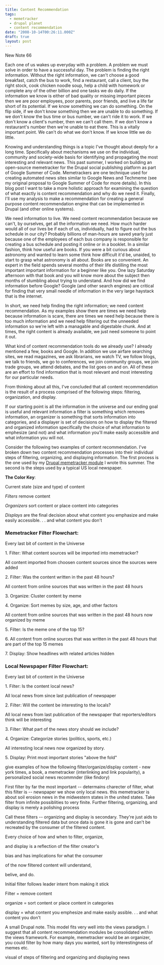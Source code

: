 ```yaml
---
title: Content Recommendation
tags:
  - memetracker
  - drupal planet
  - content recommendation
date: "2008-10-14T00:26:11.000Z"
draft: true
layout: post
---
```


New Note 66  

  

Each one of us wakes up everyday with a problem. A problem we must solve in order to have a successful day. The problem is finding the right information. Without the right information, we can't choose a good breakfast, catch the bus to work, find a restaurant, call a client, buy the right stock, cook chicken noodle soup, help a child with homework or complete any of the other billion and one tasks we do daily. If the information we know is either of bad quality or missing important pieces then we are poor employees, poor parents, poor friends, and live a life far short of its potential. If we know something we can do something. On the flip side, if we don't know something then we are unable to do something. If we don't know the bus time or bus number, we can't ride it to work. If we don't know a client's number, then we can't call them. If we don't know a restaurant's number then we're unable to eat there. This is a vitally important point. We can't do what we don't know. If we know little we do little.   

  

Knowing and understanding things is a topic I've thought about deeply for a long time. Specifically about mechanisms we use on the individual, community and society-wide basis for identifying and propagating the most interesting and relevant news. This past summer, I worked on building an open-source memetracker for the Drupal social publishing platform as part of Google Summer of Code. Memetrackers are one technique used for creating automated news sites similar to Google News and Techmeme (see my original proposal to Google Summer of Code for more details). In this blog post I want to take a more holistic approach for examining the question of what exactly is content recommendation and why do we need it. Finally, I'll use my analysis to make a recommendation for creating a general purpose content recommendation engine that can be implemented in Drupal (and other online systems).  

  

We need information to live. We need content recommendation because we can't, by ourselves, get all the information we need. How much harder would all of our lives be if each of us, individually, had to figure out the bus schedule in our city? Probably billions of man-hours are saved yearly just because one of the employees of each bus company is responsible for creating a bus schedule and posting it online or in a booklet. In a similar fashion, think how useful are books. If you were a bit curious about astronomy and wanted to learn some think how difficult it'd be, unaided, to start to grasp what astronomy is all about. Books are so convenient. An expert in the field spends several months of their life distilling the most important important information for a beginner like you. One lazy Saturday afternoon with that book and you will know more about the subject then months of stumbling about trying to understand. And how did we find information before Google? Google (and other search engines) are critical for finding that very small needle of information in the very large haystack that is the internet.  

  

In short, we need help finding the right information; we need content recommendation. As my examples show there are times we need help because information is scare, there are times we need help because there is too much information and we need help filtering out the unneeded information so we're left with a managable and digestable chunk. And at times, the right content is already available, we just need someone to point it out.  

  

What kind of content recommendation tools do we already use? I already mentioned a few, books and Google. In addition we use airfare searching sites, we read magazines, we ask librarians, we watch TV, we follow blogs, we talk to friends, we go to conferences, we join community groups, we join trade groups, we attend debates, and the list goes on and on. All of these are an effort to find information that is most relevant and most interesting for our particular needs.  

  

From thinking about all this, I've concluded that all content recommendation is the result of a process comprised of the following steps: filtering, organization, and display.  

  

If our starting point is all the information in the universe and our ending goal is useful and relevant information a filter is something which removes information, an organizer is something that sorts information into categories, and a displayer is set of decisions on how to display the filtered and organized information specifically the choice of what information to emphesize (and not) and what information you'll make easily accessible and what information you will not.  

  

Consider the following two examples of content recommendation. I've broken down two content recommendation processes into their individual steps of filtering, organizing, and displaying information. The first process is the one used by my [Drupal memetracker module][0] I wrote this summer. The second is the steps used by a typical US local newspaper.   

  

**The Color Key**:  


Current state (size and type) of content  


_Filters_ remove content  


_Organizers_ sort content or place content into categories  


_Displays_ are the final decision about what content you emphasize and make easily accessible. . . and what content you don't  

  


### Memetracker Filter Flowchart:  


Every last bit of content in the Universe  


1\. Filter: What content sources will be imported into memetracker?  


All content imported from choosen content sources since the sources were added  


2\. Filter: Was the content written in the past 48 hours?  


All content from online sources that was written in the past 48 hours  


3\. Organize: Cluster content by meme  


4\. Organize: Sort memes by size, age, and other factors  


All content from online sources that was written in the past 48 hours now organized by meme  


5\. Filter: Is the meme one of the top 15?  


6\. All content from online sources that was written in the past 48 hours that are part of the top 15 memes  


7\. Display: Show headlines with related articles hidden  

  

  


### Local Newspaper Filter Flowchart:  


Every last bit of content in the Universe  


1\. Filter: Is the content local news?  


All local news from since last publication of newspaper  


2\. Filter: Will the content be interesting to the locals?  


All local news from last publication of the newspaper that reporters/editors think will be interesting  


3\. Filter: What part of the news story should we include?  


4\. Organize: Categorize stories (politics, sports, etc.)  


All interesting local news now organized by story.  


5\. Display: Print most important stories "above the fold"  

  

give examples of how the following filter/organize/display content - new york times, a book, a memetracker (interlinking and link popularity), a personalized social news recommnder (like findory)  

  

First filter by far the most important -- determains charecter of filter, what this filter is -- newspaper we show only local news. this memetracker is about soil erosion news in the midwestern states in the united states. Take filter from infinite possiblities to very finite. Further filtering, organizing, and display is merely a polishing process  

  

Call these filters -- organizing and display is secondary. They're just aids to understanding filtered data but once data is gone it is gone and can't be recreated by the consumer of the filtered content.  

  

Every choice of how and when to filter, organize,   

and display is a reflection of the filter creator's   

bias and has implications for what the consumer   

of the now filtered content will understand,   

belive, and do.  

  

Initial filter follows leader intent from making it stick  

  

Filter = remove content  

organize = sort content or place content in categories  

display = what content you emphesize and make easily assible. . . and what content you don't  

  

A small Drupal note. This model fits very well into the views paradigm. I suggest that all content recommendation modules be consolidated within the views framework. For example, memetracker would be an organizer, you could filter by how many days you wanted, sort by interestingness of memes etc.  

  

visual of steps of filtering and organizing and displaying news

[0]: /drupal-memetracker-module-my-google-summer-of-code-application